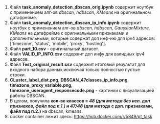 1. Файл **task_anomaly_detection_dbscan_orig.ipynb** содержит ноутбук с применением алг-ов _dbscan, hdbscan, KMeans_ на оригинальном датафрейме.
2. Файл **task_anomaly_detection_dbscan_ip_info.ipynb** содержит ноутбук с применением алг-ов _dbscan, hdbscan, GaussianMixture, KMeans_ на датафрейме с оригинальными признаками и дополнительными, которые содержат доп инф-ию для ipv4 адресов: ['timezone', 'status', 'mobile', 'proxy', 'hosting'].
3. Файл **part_10.csv** - оригинальный датасет.
4. Файл **VALID_IP_INFO.csv** содержит доп инфу для валидных ipv4 адресов.
5.  Файл **Test_original_result.csv** содержит итоговый результат для входного набора данных,исключая только полностью пустые строки.
6. **CLuster_label_dist.png**, **DBSCAN_47classes_ip_info.png**, **timezone_proxy_variable.png**, **timezone_useragent_responsecode.png** - картинки с визуализацией работы DBSCAN.
7. В целом, получила **кол-во классов = _48 (для метода без исп. доп признаков, файл под п.1.) и 47/48_ (для метода с доп. признаками, файл под п.2.)** на dbscan, kmeans.
8. docker container лежит здесь: https://hub.docker.com/r/5849/pt_task 
